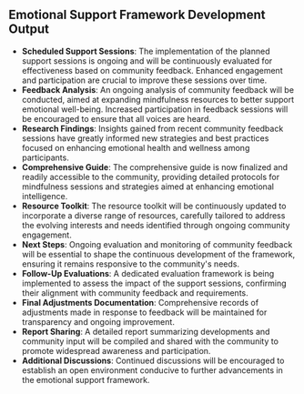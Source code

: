 

## Emotional Support Framework Development Output

- **Scheduled Support Sessions**: The implementation of the planned support sessions is ongoing and will be continuously evaluated for effectiveness based on community feedback. Enhanced engagement and participation are crucial to improve these sessions over time.
- **Feedback Analysis**: An ongoing analysis of community feedback will be conducted, aimed at expanding mindfulness resources to better support emotional well-being. Increased participation in feedback sessions will be encouraged to ensure that all voices are heard.
- **Research Findings**: Insights gained from recent community feedback sessions have greatly informed new strategies and best practices focused on enhancing emotional health and wellness among participants.
- **Comprehensive Guide**: The comprehensive guide is now finalized and readily accessible to the community, providing detailed protocols for mindfulness sessions and strategies aimed at enhancing emotional intelligence.
- **Resource Toolkit**: The resource toolkit will be continuously updated to incorporate a diverse range of resources, carefully tailored to address the evolving interests and needs identified through ongoing community engagement.
- **Next Steps**: Ongoing evaluation and monitoring of community feedback will be essential to shape the continuous development of the framework, ensuring it remains responsive to the community's needs.
- **Follow-Up Evaluations**: A dedicated evaluation framework is being implemented to assess the impact of the support sessions, confirming their alignment with community feedback and requirements.
- **Final Adjustments Documentation**: Comprehensive records of adjustments made in response to feedback will be maintained for transparency and ongoing improvement.
- **Report Sharing**: A detailed report summarizing developments and community input will be compiled and shared with the community to promote widespread awareness and participation.
- **Additional Discussions**: Continued discussions will be encouraged to establish an open environment conducive to further advancements in the emotional support framework.